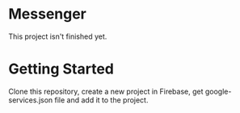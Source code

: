 # Messenger
This project isn't finished yet.

# Getting Started
Clone this repository, create a new project in Firebase, get google-services.json file and add it to the project.
